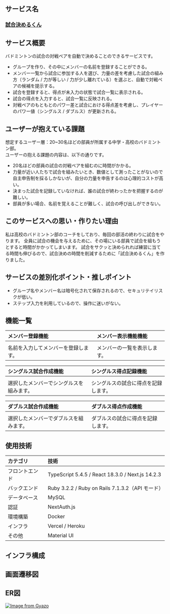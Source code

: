 ## サービス名
### [試合決めるくん](https://badminton-app.com/)

## サービス概要
バドミントンの試合の対戦ペアを自動で決めることのできるサービスです。
- グループを作り、その中にメンバーの名前を登録することができる。
- メンバー一覧から試合に参加する人を選び、力量の差を考慮した試合の組み方（ランダム / 力が等しい / 力が少し離れている）を選ぶと、自動で対戦ペアの候補を提示する。
- 試合を登録すると、得点が未入力の状態で試合一覧に表示される。
- 試合の得点を入力すると、試合一覧に反映される。
- 対戦ペアのもともとのパワー差と試合における得点差を考慮し、プレイヤーのパワー値（シングルス / ダブルス）が更新される。

## ユーザーが抱えている課題
想定するユーザー層：20~30名ほどの部員が所属する中学・高校のバドミントン部。<br>
ユーザーの抱える課題の内容は、以下の通りです。
- 20名ほどの部員の試合の対戦ペアを組むのに時間がかかる。
- 力量が近い人たちで試合を組みたいとき、数値として測ったことがないので自主申告制を採るしかないが、自分の力量を申告するのは心理的コストが高い。
- 決まった試合を記録していなければ、誰の試合が終わったかを把握するのが難しい。
- 部員が多い場合、名前を覚えることが難しく、試合の呼び出しができない。

## このサービスへの思い・作りたい理由
私は高校のバドミントン部のコーチをしており、毎回の部活の終わりに試合をやります。
全員に試合の機会を与えるために、その場にいる部員で試合を組もうとすると時間がかかってしまいます。
試合をサクッと決められれば練習に当てる時間も伸びるので、試合決めの時間を削減するために「試合決めるくん」を作りました。

## サービスの差別化ポイント・推しポイント
- グループ名やメンバー名は暗号化されて保存されるので、セキュリテイリスクが低い。
- ステップ入力を利用しているので、操作に迷いがない。

## 機能一覧
|メンバー登録機能|メンバー表示機能機能|
|:-------------|:-------------|
|||
|名前を入力してメンバーを登録します。|メンバーの一覧を表示します。|

|シングルス試合作成機能|シングルス得点記録機能|
|:-------------|:-------------|
|||
|選択したメンバーでシングルスを組みます。|シングルスの試合に得点を記録します。|

|ダブルス試合作成機能|ダブルス得点作成機能|
|:-------------|:-------------|
|||
|選択したメンバーでダブルスを組みます。|ダブルスの試合に得点を記録します。|

## 使用技術
|カテゴリ|技術|
|:-------------|:------------|
|フロントエンド|TypeScript 5.4.5 / React 18.3.0 / Next.js 14.2.3|
|バックエンド|Ruby 3.2.2 / Ruby on Rails 7.1.3.2（API モード）|
|データベース|MySQL|
|認証|NextAuth.js|
|環境構築|Docker|
|インフラ|Vercel / Heroku|
|その他|Material UI|

## インフラ構成

## 画面遷移図

## ER図
[![Image from Gyazo](https://i.gyazo.com/f1c6002ce0c53cd1f620643fbf7d9cd7.jpg)](https://gyazo.com/f1c6002ce0c53cd1f620643fbf7d9cd7)
